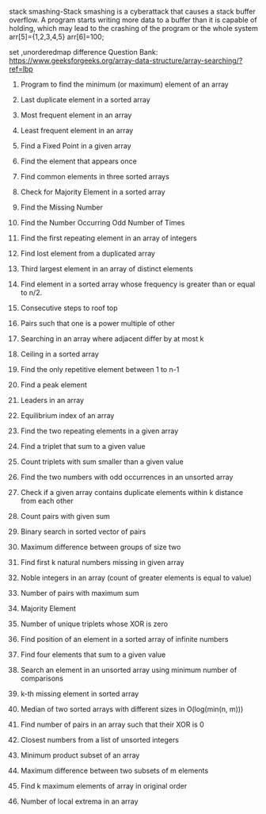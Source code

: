 stack smashing-Stack smashing is a cyberattack that causes a stack buffer overflow. A program starts writing more data to a buffer than it is capable of holding,
which may lead to the crashing of the program or the whole system
arr[5]={1,2,3,4,5}
arr[6]=100;

set ,unorderedmap difference
Question Bank:
https://www.geeksforgeeks.org/array-data-structure/array-searching/?ref=lbp

1)  Program to find the minimum (or maximum) element of an array
2)  Last duplicate element in a sorted array
3)  Most frequent element in an array
4)  Least frequent element in an array
5)  Find a Fixed Point in a given array
6)  Find the element that appears once
7)  Find common elements in three sorted arrays
8)  Check for Majority Element in a sorted array
9)  Find the Missing Number
10) Find the Number Occurring Odd Number of Times
11) Find the first repeating element in an array of integers
12) Find lost element from a duplicated array
13) Third largest element in an array of distinct elements
14) Find element in a sorted array whose frequency is greater than or equal to n/2.
15) Consecutive steps to roof top
16) Pairs such that one is a power multiple of other


1)  Searching in an array where adjacent differ by at most k
2)  Ceiling in a sorted array
3)  Find the only repetitive element between 1 to n-1
4)  Find a peak element
5)  Leaders in an array
6)  Equilibrium index of an array
7)  Find the two repeating elements in a given array
8)  Find a triplet that sum to a given value
9)  Count triplets with sum smaller than a given value
10) Find the two numbers with odd occurrences in an unsorted array
11) Check if a given array contains duplicate elements within k distance from each other
12) Count pairs with given sum
13) Binary search in sorted vector of pairs
14) Maximum difference between groups of size two
15) Find first k natural numbers missing in given array
16) Noble integers in an array (count of greater elements is equal to value)
17) Number of pairs with maximum sum


1)  Majority Element
2)  Number of unique triplets whose XOR is zero
3)  Find position of an element in a sorted array of infinite numbers
4)  Find four elements that sum to a given value
5)  Search an element in an unsorted array using minimum number of comparisons
6)  k-th missing element in sorted array
7)  Median of two sorted arrays with different sizes in O(log(min(n, m)))
8)  Find number of pairs in an array such that their XOR is 0
9)  Closest numbers from a list of unsorted integers
10) Minimum product subset of an array
11) Maximum difference between two subsets of m elements
12) Find k maximum elements of array in original order
13) Number of local extrema in an array

